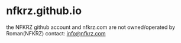 # nfkrz.github.io

the NFKRZ github account and nfkrz.com are not owned/operated by Roman(NFKRZ)
contact: info@nfkrz.com
